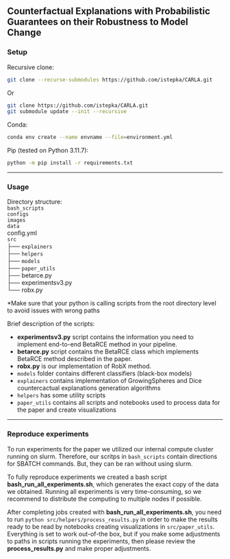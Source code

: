 ## Counterfactual Explanations with Probabilistic Guarantees on their Robustness to Model Change


### Setup

Recursive clone:
```bash
git clone --recurse-submodules https://github.com/istepka/CARLA.git 
```
Or 
```bash
git clone https://github.com/istepka/CARLA.git 
git submodule update --init --recursive
```

Conda:
```bash
conda env create --name envname --file=environment.yml
```
Pip (tested on Python 3.11.7):
```bash
python -m pip install -r requirements.txt 
```

***
### Usage

Directory structure:   
        `bash_scripts`  
        `configs`  
        `images`  
        `data`   
        config.yml  
        `src`   
        ├── `explainers`  
        ├── `helpers`  
        ├── `models`  
        ├── `paper_utils`  
        ├── betarce.py  
        ├── experimentsv3.py  
        └── robx.py  
  

*Make sure that your python is calling scripts from the root directory level to avoid issues with wrong paths  

Brief description of the scripts:  
- **experimentsv3.py** script contains the information you need to implement end-to-end BetaRCE method in your pipeline.
- **betarce.py** script contains the BetaRCE class which implements BetaRCE method described in the paper.   
- **robx.py** is our implementation of RobX method.  
- `models` folder contains different classifiers (black-box models)
- `explainers` contains implementation of GrowingSpheres and Dice countercactual explanations generation algorithms 
- `helpers` has some utility scripts
- `paper_utils` contains all scripts and notebooks used to process data for the paper and create visualizations 



***
### Reproduce experiments
To run experiments for the paper we utilized our internal compute cluster running on slurm. Therefore, our scritps in `bash_scripts` contain directions for SBATCH commands. But, they can be ran without using slurm.  

To fully reproduce experiments we created a bash script **bash_run_all_experiments.sh**, which generates the exact copy of the data we obtained. Running all experiments is very time-consuming, so we recommend to distribute the computing to multiple nodes if possible.    

After completing jobs created with **bash_run_all_experiments.sh**, you need to run `python src/helpers/process_results.py` in order to make the results ready to be read by notebooks creating visualizations in `src/paper_utils`. Everything is set to work out-of-the box, but if you make some adjustments to paths in scripts running the experiments, then please review the **process_results.py** and make proper adjustments. 


